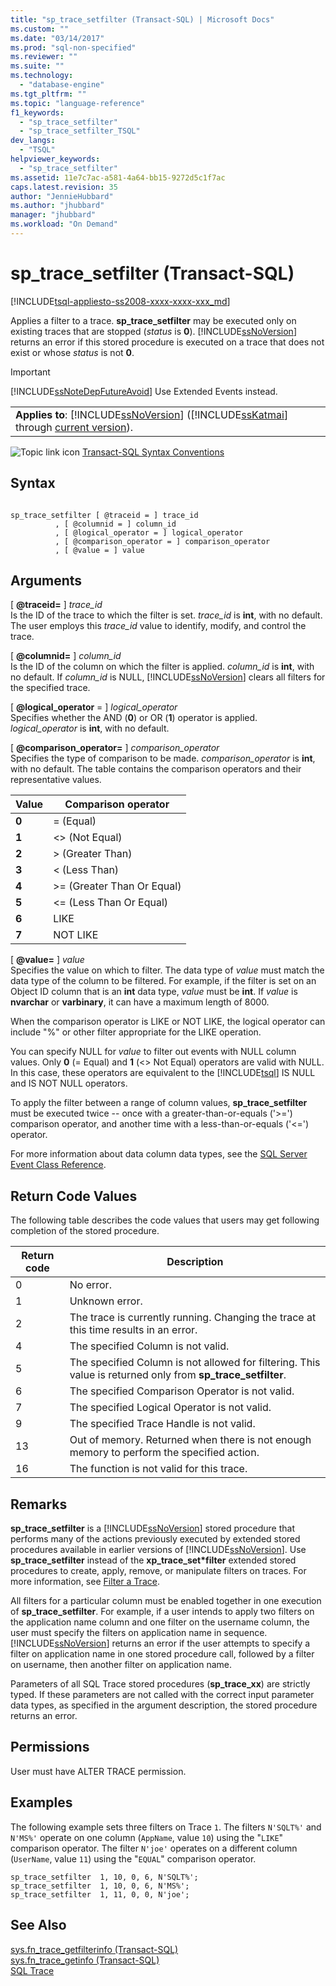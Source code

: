 ```yaml
---
title: "sp_trace_setfilter (Transact-SQL) | Microsoft Docs"
ms.custom: ""
ms.date: "03/14/2017"
ms.prod: "sql-non-specified"
ms.reviewer: ""
ms.suite: ""
ms.technology: 
  - "database-engine"
ms.tgt_pltfrm: ""
ms.topic: "language-reference"
f1_keywords: 
  - "sp_trace_setfilter"
  - "sp_trace_setfilter_TSQL"
dev_langs: 
  - "TSQL"
helpviewer_keywords: 
  - "sp_trace_setfilter"
ms.assetid: 11e7c7ac-a581-4a64-bb15-9272d5c1f7ac
caps.latest.revision: 35
author: "JennieHubbard"
ms.author: "jhubbard"
manager: "jhubbard"
ms.workload: "On Demand"
---
```

# sp_trace_setfilter (Transact-SQL)
[!INCLUDE[tsql-appliesto-ss2008-xxxx-xxxx-xxx_md](../../includes/tsql-appliesto-ss2008-xxxx-xxxx-xxx-md.md)]

  Applies a filter to a trace. **sp_trace_setfilter** may be executed only on existing traces that are stopped (*status* is **0**). [!INCLUDE[ssNoVersion](../../includes/ssnoversion-md.md)] returns an error if this stored procedure is executed on a trace that does not exist or whose *status* is not **0**.  
  
> [!IMPORTANT]  
>  [!INCLUDE[ssNoteDepFutureAvoid](../../includes/ssnotedepfutureavoid-md.md)] Use Extended Events instead.  
  
||  
|-|  
|**Applies to**: [!INCLUDE[ssNoVersion](../../includes/ssnoversion-md.md)] ([!INCLUDE[ssKatmai](../../includes/sskatmai-md.md)] through [current version](http://go.microsoft.com/fwlink/p/?LinkId=299658)).|  
  
 ![Topic link icon](../../database-engine/configure-windows/media/topic-link.gif "Topic link icon") [Transact-SQL Syntax Conventions](../../t-sql/language-elements/transact-sql-syntax-conventions-transact-sql.md)  
  
## Syntax  
  
```  
  
sp_trace_setfilter [ @traceid = ] trace_id   
          , [ @columnid = ] column_id  
          , [ @logical_operator = ] logical_operator  
          , [ @comparison_operator = ] comparison_operator  
          , [ @value = ] value  
```  
  
## Arguments  
 [ **@traceid=** ] *trace_id*  
 Is the ID of the trace to which the filter is set. *trace_id* is **int**, with no default. The user employs this *trace_id* value to identify, modify, and control the trace.  
  
 [ **@columnid=** ] *column_id*  
 Is the ID of the column on which the filter is applied. *column_id* is **int**, with no default. If *column_id* is NULL, [!INCLUDE[ssNoVersion](../../includes/ssnoversion-md.md)] clears all filters for the specified trace.  
  
 [ **@logical_operator** = ] *logical_operator*  
 Specifies whether the AND (**0**) or OR (**1**) operator is applied. *logical_operator* is **int**, with no default.  
  
 [ **@comparison_operator=** ] *comparison_operator*  
 Specifies the type of comparison to be made. *comparison_operator* is **int**, with no default. The table contains the comparison operators and their representative values.  
  
|Value|Comparison operator|  
|-----------|-------------------------|  
|**0**|= (Equal)|  
|**1**|<> (Not Equal)|  
|**2**|> (Greater Than)|  
|**3**|< (Less Than)|  
|**4**|>= (Greater Than Or Equal)|  
|**5**|<= (Less Than Or Equal)|  
|**6**|LIKE|  
|**7**|NOT LIKE|  
  
 [ **@value=** ] *value*  
 Specifies the value on which to filter. The data type of *value* must match the data type of the column to be filtered. For example, if the filter is set on an Object ID column that is an **int** data type, *value* must be **int**. If *value* is **nvarchar** or **varbinary**, it can have a maximum length of 8000.  
  
 When the comparison operator is LIKE or NOT LIKE, the logical operator can include "%" or other filter appropriate for the LIKE operation.  
  
 You can specify NULL for *value* to filter out events with NULL column values. Only **0** (= Equal) and **1** (<> Not Equal) operators are valid with NULL. In this case, these operators are equivalent to the [!INCLUDE[tsql](../../includes/tsql-md.md)] IS NULL and IS NOT NULL operators.  
  
 To apply the filter between a range of column values, **sp_trace_setfilter** must be executed twice -- once with a greater-than-or-equals ('>=') comparison operator, and another time with a less-than-or-equals ('<=') operator.  
  
 For more information about data column data types, see the [SQL Server Event Class Reference](../../relational-databases/event-classes/sql-server-event-class-reference.md).  
  
## Return Code Values  
 The following table describes the code values that users may get following completion of the stored procedure.  
  
|Return code|Description|  
|-----------------|-----------------|  
|0|No error.|  
|1|Unknown error.|  
|2|The trace is currently running. Changing the trace at this time results in an error.|  
|4|The specified Column is not valid.|  
|5|The specified Column is not allowed for filtering. This value is returned only from **sp_trace_setfilter**.|  
|6|The specified Comparison Operator is not valid.|  
|7|The specified Logical Operator is not valid.|  
|9|The specified Trace Handle is not valid.|  
|13|Out of memory. Returned when there is not enough memory to perform the specified action.|  
|16|The function is not valid for this trace.|  
  
## Remarks  
 **sp_trace_setfilter** is a [!INCLUDE[ssNoVersion](../../includes/ssnoversion-md.md)] stored procedure that performs many of the actions previously executed by extended stored procedures available in earlier versions of [!INCLUDE[ssNoVersion](../../includes/ssnoversion-md.md)]. Use **sp_trace_setfilter** instead of the **xp_trace_set\*filter** extended stored procedures to create, apply, remove, or manipulate filters on traces. For more information, see [Filter a Trace](../../relational-databases/sql-trace/filter-a-trace.md).  
  
 All filters for a particular column must be enabled together in one execution of **sp_trace_setfilter**. For example, if a user intends to apply two filters on the application name column and one filter on the username column, the user must specify the filters on application name in sequence. [!INCLUDE[ssNoVersion](../../includes/ssnoversion-md.md)] returns an error if the user attempts to specify a filter on application name in one stored procedure call, followed by a filter on username, then another filter on application name.  
  
 Parameters of all SQL Trace stored procedures (**sp_trace_xx**) are strictly typed. If these parameters are not called with the correct input parameter data types, as specified in the argument description, the stored procedure returns an error.  
  
## Permissions  
 User must have ALTER TRACE permission.  
  
## Examples  
 The following example sets three filters on Trace `1`. The filters `N'SQLT%'` and `N'MS%'` operate on one column (`AppName`, value `10`) using the "`LIKE`" comparison operator. The filter `N'joe'` operates on a different column (`UserName`, value `11`) using the "`EQUAL`" comparison operator.  
  
```  
sp_trace_setfilter  1, 10, 0, 6, N'SQLT%';  
sp_trace_setfilter  1, 10, 0, 6, N'MS%';  
sp_trace_setfilter  1, 11, 0, 0, N'joe';  
```  
  
## See Also  
 [sys.fn_trace_getfilterinfo &#40;Transact-SQL&#41;](../../relational-databases/system-functions/sys-fn-trace-getfilterinfo-transact-sql.md)   
 [sys.fn_trace_getinfo &#40;Transact-SQL&#41;](../../relational-databases/system-functions/sys-fn-trace-getinfo-transact-sql.md)   
 [SQL Trace](../../relational-databases/sql-trace/sql-trace.md)  
  
  
